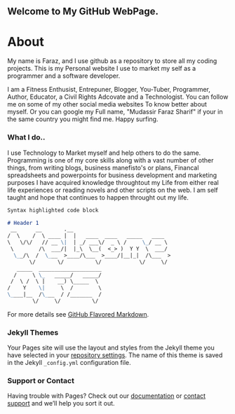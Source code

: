 ## Welcome to My GitHub WebPage.

# About

My name is Faraz, and I use github as a repository to store all my coding projects. This is my Personal website I use to market my self as a programmer and a software developer. 

I am a Fitness Enthusist, Entrepuner, Blogger, You-Tuber, Programmer, Author, Educator, a Civil Rights Adcovate and a Technologist. 
You can follow me on some of my other social media websites To know better about myself. Or you can google my Full name, "Mudassir Faraz Sharif" if your in the same country you might find me. Happy surfing. 

### What I do..

I use Technology to Market myself and help others to do the same. Programming is one of my core skills along with a vast number of other things, from writing blogs, business manefisto's or plans, Financal spreadsheets and powerpoints for business development and marketing purposes I have acquired knowledge throughtout my Life from either real life experiences or reading novels and other scripts on the web. I am self taught and hope that continues to happen throught out my life.  




```markdown
Syntax highlighted code block

# Header 1
 __      __       .__                               
/  \    /  \ ____ |  |   ____  ____   _____   ____  
\   \/\/   // __ \|  | _/ ___\/  _ \ /     \_/ __ \ 
 \        /\  ___/|  |_\  \__(  <_> )  Y Y  \  ___/ 
  \__/\  /  \___  >____/\___  >____/|__|_|  /\___  >
       \/       \/          \/            \/     \/ 
   _____  ____________________                      
  /     \ \_   _____/   _____/                      
 /  \ /  \ |    __) \_____  \                       
/    Y    \|     \  /        \                      
\____|__  /\___  / /_______  /                      
        \/     \/          \/ 
```

For more details see [GitHub Flavored Markdown](https://guides.github.com/features/mastering-markdown/).

### Jekyll Themes

Your Pages site will use the layout and styles from the Jekyll theme you have selected in your [repository settings](https://github.com/Faroop/Github-Website/settings). The name of this theme is saved in the Jekyll `_config.yml` configuration file.

### Support or Contact

Having trouble with Pages? Check out our [documentation](https://help.github.com/categories/github-pages-basics/) or [contact support](https://github.com/contact) and we’ll help you sort it out.

